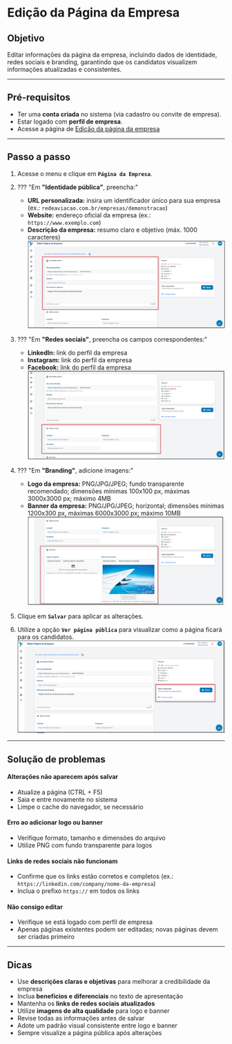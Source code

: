 # <i data-lucide="pen" class="icon-lg"></i> Edição da Página da Empresa

## <i data-lucide="target" class="icon-lg"></i> Objetivo

Editar informações da página da empresa, incluindo dados de identidade, redes sociais e branding, garantindo que os candidatos visualizem informações atualizadas e consistentes.

---

## <i data-lucide="square-check" class="icon-lg"></i> Pré-requisitos

- Ter uma **conta criada** no sistema (via cadastro ou convite de empresa).
- Estar logado com **perfil de empresa**.
- Acesse a página de [Edição da página da empresa](https://www.redeaviacao.com.br/empresa/pagina/criar)

---

## <i data-lucide="notebook-pen" class="icon-lg"></i> Passo a passo

1. Acesse o menu e clique em **`Página da Empresa`**.

2. ??? "Em **"Identidade pública"**, preencha:"
    - **URL personalizada:** insira um identificador único para sua empresa (ex.: `redeaviacao.com.br/empresas/demonstracao`)
    - **Website:** endereço oficial da empresa (ex.: `https://www.exemplo.com`)
    - **Descrição da empresa:** resumo claro e objetivo (máx. 1000 caracteres)
    ![Tela de identidade pública](../imagens/Editar-pagina-empresa/identidade-publica.png)

3. ??? "Em **"Redes sociais"**, preencha os campos correspondentes:"
    - **LinkedIn:** link do perfil da empresa
    - **Instagram:** link do perfil da empresa
    - **Facebook:** link do perfil da empresa
    ![Tela de redes sociais](../imagens/Editar-pagina-empresa/redes-sociais.png)

4. ??? "Em **"Branding"**, adicione imagens:"
    - **Logo da empresa:** PNG/JPG/JPEG; fundo transparente recomendado; dimensões mínimas 100x100 px, máximas 3000x3000 px; máximo 4MB
    - **Banner da empresa:** PNG/JPG/JPEG; horizontal; dimensões mínimas 1200x300 px, máximas 6000x3000 px; máximo 10MB
    ![Tela de branding](../imagens/Editar-pagina-empresa/branding.png)

5. Clique em **`Salvar`** para aplicar as alterações.
6. Utilize a opção **`Ver página pública`** para visualizar como a página ficará para os candidatos.
    ![Tela de redes sociais](../imagens/Editar-pagina-empresa/salvar.png)

---

## <i data-lucide="wrench" class="icon-lg"></i> Solução de problemas

#### Alterações não aparecem após salvar
  - Atualize a página (CTRL + F5)
  - Saia e entre novamente no sistema
  - Limpe o cache do navegador, se necessário

#### Erro ao adicionar logo ou banner
  - Verifique formato, tamanho e dimensões do arquivo
  - Utilize PNG com fundo transparente para logos

#### Links de redes sociais não funcionam
  - Confirme que os links estão corretos e completos (ex.: `https://linkedin.com/company/nome-da-empresa`)
  - Inclua o prefixo `https://` em todos os links

#### Não consigo editar
  - Verifique se está logado com perfil de empresa
  - Apenas páginas existentes podem ser editadas; novas páginas devem ser criadas primeiro

---

## <i data-lucide="lightbulb" class="icon-dica"></i> Dicas

- Use **descrições claras e objetivas** para melhorar a credibilidade da empresa
- Inclua **benefícios e diferenciais** no texto de apresentação
- Mantenha os **links de redes sociais atualizados**
- Utilize **imagens de alta qualidade** para logo e banner
- Revise todas as informações antes de salvar
- Adote um padrão visual consistente entre logo e banner
- Sempre visualize a página pública após alterações

